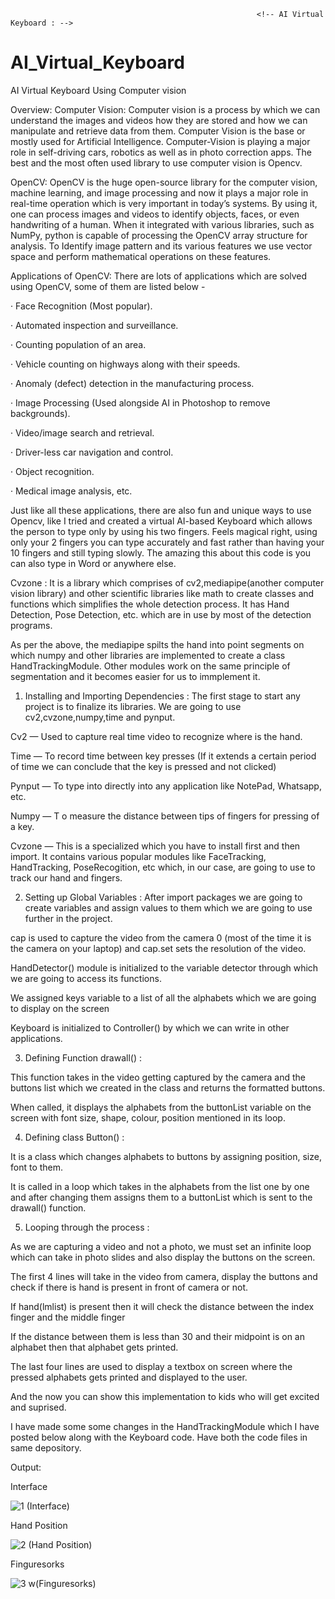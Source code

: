                                                            <!-- AI Virtual Keyboard : -->

# AI_Virtual_Keyboard
 
AI Virtual Keyboard Using Computer vision

Overview:
Computer Vision:
Computer vision is a process by which we can understand the images and videos how they are stored and how we can manipulate and retrieve data from them. Computer Vision is the base or mostly used for Artificial Intelligence. Computer-Vision is playing a major role in self-driving cars, robotics as well as in photo correction apps. The best and the most often used library to use computer vision is Opencv.

OpenCV:
OpenCV is the huge open-source library for the computer vision, machine learning, and image processing and now it plays a major role in real-time operation which is very important in today’s systems. By using it, one can process images and videos to identify objects, faces, or even handwriting of a human. When it integrated with various libraries, such as NumPy, python is capable of processing the OpenCV array structure for analysis. To Identify image pattern and its various features we use vector space and perform mathematical operations on these features.

Applications of OpenCV:
There are lots of applications which are solved using OpenCV, some of them are listed below -

· Face Recognition (Most popular).

· Automated inspection and surveillance.

· Counting population of an area.

· Vehicle counting on highways along with their speeds.

· Anomaly (defect) detection in the manufacturing process.

· Image Processing (Used alongside AI in Photoshop to remove backgrounds).

· Video/image search and retrieval.

· Driver-less car navigation and control.

· Object recognition.

· Medical image analysis, etc.

Just like all these applications, there are also fun and unique ways to use Opencv, like I tried and created a virtual AI-based Keyboard which allows the person to type only by using his two fingers. Feels magical right, using only your 2 fingers you can type accurately and fast rather than having your 10 fingers and still typing slowly. The amazing this about this code is you can also type in Word or anywhere else.


Cvzone :
It is a library which comprises of cv2,mediapipe(another computer vision library) and other scientific libraries like math to create classes and functions which simplifies the whole detection process. It has Hand Detection, Pose Detection, etc. which are in use by most of the detection programs.



<!-- How mediapipe’s detection works -->
As per the above, the mediapipe spilts the hand into point segments on which numpy and other libraries are implemented to create a class HandTrackingModule.
Other modules work on the same principle of segmentation and it becomes easier for us to immplement it.


<!-- Building the project -->
1) Installing and Importing Dependencies :
The first stage to start any project is to finalize its libraries. We are going to use cv2,cvzone,numpy,time and pynput.

Cv2 — Used to capture real time video to recognize where is the hand.

Time — To record time between key presses (If it extends a certain period of time we can conclude that the key is pressed and not clicked)

Pynput — To type into directly into any application like NotePad, Whatsapp, etc.

Numpy — T o measure the distance between tips of fingers for pressing of a key.

Cvzone — This is a specialized which you have to install first and then import. It contains various popular modules like FaceTracking, HandTracking, PoseRecogition, etc which, in our case, are going to use to track our hand and fingers.



2) Setting up Global Variables :
After import packages we are going to create variables and assign values to them which we are going to use further in the project.

cap is used to capture the video from the camera 0 (most of the time it is the camera on your laptop) and cap.set sets the resolution of the video.

HandDetector() module is initialized to the variable detector through which we are going to access its functions.

We assigned keys variable to a list of all the alphabets which we are going to display on the screen

Keyboard is initialized to Controller() by which we can write in other applications.




3) Defining Function drawall() :

This function takes in the video getting captured by the camera and the buttons list which we created in the class and returns the formatted buttons.

When called, it displays the alphabets from the buttonList variable on the screen with font size, shape, colour, position mentioned in its loop.



4) Defining class Button() :

<!-- class Button() -->
It is a class which changes alphabets to buttons by assigning position, size, font to them.

It is called in a loop which takes in the alphabets from the list one by one and after changing them assigns them to a buttonList which is sent to the drawall() function.



5) Looping through the process :

<!-- For capturing and printing the data -->
As we are capturing a video and not a photo, we must set an infinite loop which can take in photo slides and also display the buttons on the screen.

The first 4 lines will take in the video from camera, display the buttons and check if there is hand is present in front of camera or not.

If hand(lmlist) is present then it will check the distance between the index finger and the middle finger

If the distance between them is less than 30 and their midpoint is on an alphabet then that alphabet gets printed.

The last four lines are used to display a textbox on screen where the pressed alphabets gets printed and displayed to the user.

And the now you can show this implementation to kids who will get excited and suprised.

I have made some some changes in the HandTrackingModule which I have posted below along with the Keyboard code. Have both the code files in same depository.



Output:


Interface

![1 (Interface)](https://github.com/user-attachments/assets/46aa65a3-1bf1-4070-90ef-99845130da7f)

Hand Position

![2 (Hand Position)](https://github.com/user-attachments/assets/650fb893-60e9-49fb-8085-f2f36b79f20d)

Finguresorks

   ![3  w(Finguresorks)](https://github.com/user-attachments/assets/90d3942d-f12c-488a-9278-ce3849c05b22)
   
